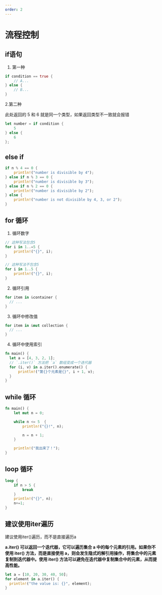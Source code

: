 ```yaml
---
order: 2
---
```

# 流程控制

## if语句

1. 第一种
```rust
if condition == true {
    // A...
} else {
    // B...
}
```

2.第二种

此处返回的 5 和 6 就是同一个类型，如果返回类型不一致就会报错
```rust
let number = if condition {
    5
} else {
    6
};
```

## else if
```rust
if n % 4 == 0 {
    println!("number is divisible by 4");
} else if n % 3 == 0 {
    println!("number is divisible by 3");
} else if n % 2 == 0 {
    println!("number is divisible by 2");
} else {
    println!("number is not divisible by 4, 3, or 2");
}
```

## for 循环

1. 循环数字
```rust
// 这种写法包含5
for i in 1..=5 {
    println!("{}", i);
}

// 这种写法不包含5
for i in 1..5 {
    println!("{}", i);
}
```

2. 循环引用
```rust
for item in &container {
  // ...
}
```

3. 循环中修改值
```rust
for item in &mut collection {
  // ...
}
```

4. 循环中使用索引
```rust
fn main() {
  let a = [4, 3, 2, 1];
  // `.iter()` 方法把 `a` 数组变成一个迭代器
  for (i, v) in a.iter().enumerate() {
      println!("第{}个元素是{}", i + 1, v);
  }
}
```

## while 循环
```rust
fn main() {
    let mut n = 0;

    while n <= 5  {
        println!("{}!", n);

        n = n + 1;
    }

    println!("我出来了！");
}
```

## loop 循环
```rust
loop {
    if n > 5 {
        break
    }
    println!("{}", n);
    n+=1;
}
```


## 建议使用iter遍历

建议使用iter()遍历，而不是直接遍历a

**a.iter() 可以返回一个迭代器，它可以遍历集合 a 中的每个元素的引用。如果你不使用 iter() 方法，而是直接使用 a，则会发生隐式的解引用操作，将集合中的元素复制到迭代器中。使用 iter() 方法可以避免在迭代器中复制集合中的元素，从而提高性能。**

```rust
let a = [10, 20, 30, 40, 50];
for element in a.iter() {
  println!("the value is: {}", element);
}
```

